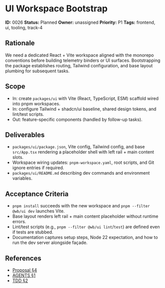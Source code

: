 # UI Workspace Bootstrap

**ID:** 0026
**Status:** Planned
**Owner:** unassigned
**Priority:** P1
**Tags:** frontend, ui, tooling, track-4

## Rationale
We need a dedicated React + Vite workspace aligned with the monorepo conventions before building telemetry binders or UI surfaces. Bootstrapping the package establishes routing, Tailwind configuration, and base layout plumbing for subsequent tasks.

## Scope
- In: create `packages/ui` with Vite (React, TypeScript, ESM) scaffold wired into pnpm workspaces.
- In: configure Tailwind + shadcn/ui baseline, shared design tokens, and lint/test scripts.
- Out: feature-specific components (handled by follow-up tasks).

## Deliverables
- `packages/ui/package.json`, Vite config, Tailwind config, and base `src/App.tsx` rendering a placeholder shell with left rail + main content slots.
- Workspace wiring updates: `pnpm-workspace.yaml`, root scripts, and Git ignore entries if required.
- `packages/ui/README.md` describing dev commands and environment variables.

## Acceptance Criteria
- `pnpm install` succeeds with the new workspace and `pnpm --filter @wb/ui dev` launches Vite.
- Base layout renders left rail + main content placeholder without runtime errors.
- Lint/test scripts (e.g., `pnpm --filter @wb/ui lint`/`test`) are defined even if tests are stubbed.
- Documentation captures setup steps, Node 22 expectation, and how to run the dev server alongside façade.

## References
- [Proposal §4](../../proposals/20251009-mini_frontend.md#4-ui-surfaces-data-flows)
- [AGENTS §1](../../AGENTS.md#1-platform-monorepo-must-haves)
- [TDD §2](../../TDD.md#2-tooling-and-workflow)
